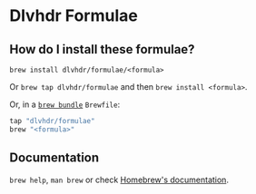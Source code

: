 # Dlvhdr Formulae

## How do I install these formulae?

`brew install dlvhdr/formulae/<formula>`

Or `brew tap dlvhdr/formulae` and then `brew install <formula>`.

Or, in a [`brew bundle`](https://github.com/Homebrew/homebrew-bundle) `Brewfile`:

```ruby
tap "dlvhdr/formulae"
brew "<formula>"
```

## Documentation

`brew help`, `man brew` or check [Homebrew's documentation](https://docs.brew.sh).
